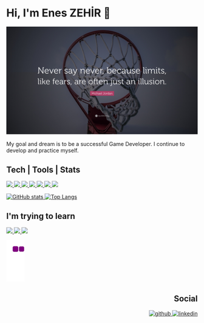 # Hi, I'm Enes ZEHİR 👋

![](https://raw.githubusercontent.com/EnesZhr/EnesZhr/main/pictures/mj.jpg)


My goal and dream is to be a successful Game Developer. I continue to develop and practice myself.

## Tech | Tools | Stats

<p align='left'>
    <a href=''>
        <img src='https://img.shields.io/badge/c%23-%23239120.svg?style=for-the-badge&logo=c-sharp&logoColor=white' />
    </a>
      <a href=''>
        <img src='https://img.shields.io/badge/.NET-5C2D91?style=for-the-badge&logo=.net&logoColor=white' />
    </a>

  <a href=''>
        <img src='https://img.shields.io/badge/Microsoft_SQL_Server-CC2927?style=for-the-badge&logo=microsoft-sql-server&logoColor=white' />
    </a>
       <a href=''>
        <img src='https://img.shields.io/badge/HTML5-E34F26?style=for-the-badge&logo=html5&logoColor=white' />
    </a>
       <a href=''>
        <img src='https://img.shields.io/badge/CSS3-1572B6?style=for-the-badge&logo=css3&logoColor=white' />
    </a>
       <a href=''>
        <img src='https://img.shields.io/badge/JavaScript-323330?style=for-the-badge&logo=javascript&logoColor=F7DF1E' />
    </a>
       <a href=''>
        <img src='http://img.shields.io/badge/-VS%20Code-007ACC?style=flat&logo=visual-studio-code&logoColor=fff' />
    </a>
    
</p>
<p align="left">
    <a href="https://github.com/anuraghazra/github-readme-stats">
      <img src="https://github-readme-stats.vercel.app/api?username=EnesZhr&theme=dark&show_icons=true&&cache_seconds=1900&count_private=true" alt="GitHub stats" height="190" >  
    </a>
    <a href="https://github.com/anuraghazra/github-readme-stats">
      <img src="https://github-readme-stats.vercel.app/api/top-langs/?username=EnesZhr&theme=dark&layout=compact&langs_count=10" alt="Top Langs" heigth="190">
    </a>
</p>

<!-- Im trying to learn-->
## I'm trying to learn 

<p align="left">
      <a href=''>
        <img src='https://img.shields.io/badge/Rust-000000?style=for-the-badge&logo=rust&logoColor=white' />
    </a>
         <a href=''>
        <img src='https://img.shields.io/badge/React-20232A?style=for-the-badge&logo=react&logoColor=61DAFB' />
    </a>
        <a href=''>
        <img src='https://img.shields.io/badge/React_Native-20232A?style=for-the-badge&logo=react&logoColor=61DAFB' />
    </a>
    
</p>

![Snake Eating away my contributions](https://github.com/EnesZhr/EnesZhr/blob/output/github-contribution-grid-snake.gif)


<h2 align='right'> Social </h2>
<p align="right">
    <a href="https://github.com/EnesZhr">
        <img src='https://img.shields.io/badge/GitHub-100000?style=for-the-badge&logo=github&logoColor=white' alt='github' height='30'>
    </a>
    <a href="https://www.linkedin.com/in/enes-zehir/">
        <img src=https://img.shields.io/badge/LinkedIn-0077B5?style=for-the-badge&logo=linkedin&logoColor=white' alt='linkedin' height='30'>
    </a>
</p>